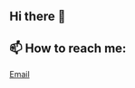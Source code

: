## Hi there 👋
## 📫 How to reach me: 
[Email](mailto:contact@adrianedward.com)
<!--
**alwaysme85/alwaysme85** is a ✨ _special_ ✨ repository because its `README.md` (this file) appears on your GitHub profile.

Here are some ideas to get you started:

- 🔭 I’m currently working on ...
- 🌱 I’m currently learning ...
- 👯 I’m looking to collaborate on ...
- 🤔 I’m looking for help with ...
- 💬 Ask me about ...
- 📫 How to reach me: contact@adrianedward.com
- 😄 Pronouns: ...
- ⚡ Fun fact: ...
-->
